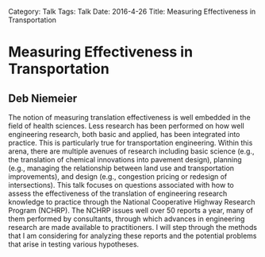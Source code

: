Category: Talk
Tags: Talk
Date: 2016-4-26
Title:  Measuring Effectiveness in Transportation

# Measuring Effectiveness in Transportation
## Deb Niemeier</h3>

The notion of measuring translation effectiveness is well embedded in the field of health
sciences. Less research has been performed on how well engineering research, both basic and applied,
has been integrated into practice. This is particularly true for transportation engineering. Within
this arena, there are multiple avenues of research including basic science (e.g., the translation of
chemical innovations into pavement design), planning (e.g., managing the relationship between land
use and transportation improvements), and design (e.g., congestion pricing or redesign of
intersections). This talk focuses on questions associated with how to assess the effectiveness of
the translation of engineering research knowledge to practice through the National Cooperative
Highway Research Program (NCHRP). The NCHRP issues well over 50 reports a year, many of them
performed by consultants, through which advances in engineering research are made available to
practitioners. I will step through the methods that I am considering for analyzing these reports and
the potential problems that arise in testing various hypotheses.
